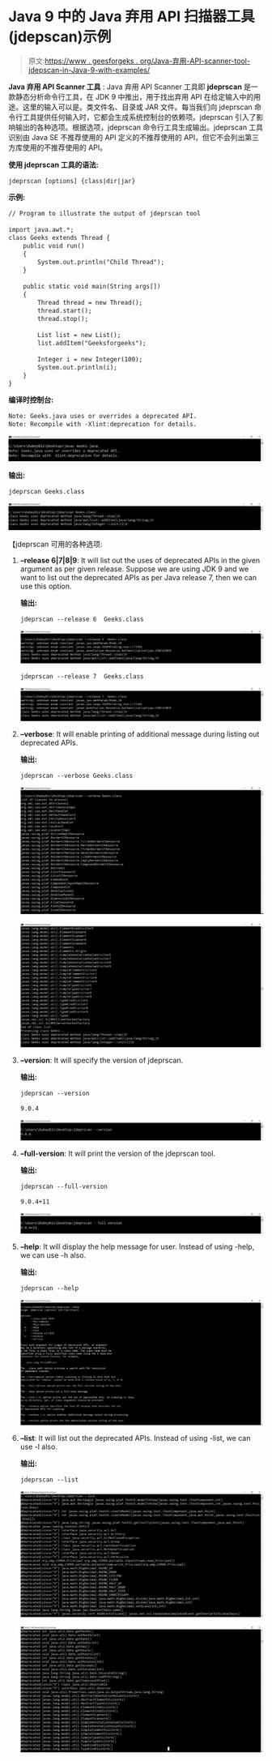 # Java 9 中的 Java 弃用 API 扫描器工具(jdepscan)示例

> 原文:[https://www . geesforgeks . org/Java-弃用-API-scanner-tool-jdepscan-in-Java-9-with-examples/](https://www.geeksforgeeks.org/java-deprecated-api-scanner-tool-jdepscan-in-java-9-with-examples/)

**Java 弃用 API Scanner 工具** : Java 弃用 API Scanner 工具即 **jdeprscan** 是一款静态分析命令行工具，在 JDK 9 中推出，用于找出弃用 API 在给定输入中的用途。这里的输入可以是。类文件名、目录或 JAR 文件。每当我们向 jdeprscan 命令行工具提供任何输入时，它都会生成系统控制台的依赖项。jdeprscan 引入了影响输出的各种选项。根据选项，jdeprscan 命令行工具生成输出。jdeprscan 工具识别由 Java SE 不推荐使用的 API 定义的不推荐使用的 API，但它不会列出第三方库使用的不推荐使用的 API。

**使用 jdeprscan 工具的语法:**

```
jdeprscan [options] {class|dir|jar}

```

**示例:**

```
// Program to illustrate the output of jdeprscan tool

import java.awt.*;
class Geeks extends Thread {
    public void run()
    {
        System.out.println("Child Thread");
    }

    public static void main(String args[])
    {
        Thread thread = new Thread();
        thread.start();
        thread.stop();

        List list = new List();
        list.addItem("Geeksforgeeks");

        Integer i = new Integer(100);
        System.out.println(i);
    }
}
```

**编译时控制台:**

```
Note: Geeks.java uses or overrides a deprecated API.
Note: Recompile with -Xlint:deprecation for details.

```

[![](img/2bfca06bcaa4f76b342b6b4d03d1f991.png)](https://media.geeksforgeeks.org/wp-content/uploads/20200128155937/Capture342.png)

**输出:**

```
jdeprscan Geeks.class
```

[![](img/501071457291d521d09e3b4083b55dfa.png)](https://media.geeksforgeeks.org/wp-content/uploads/20200128160859/Capture346.png)

【jdeprscan 可用的各种选项:

1.  **–release 6|7|8|9**: It will list out the uses of deprecated APIs in the given argument as per given release. Suppose we are using JDK 9 and we want to list out the deprecated APIs as per Java release 7, then we can use this option.

    **输出:**

    ```
    jdeprscan --release 6  Geeks.class
    ```

    [![](img/46723bf7ad69f45bb3557e3e4f7613d5.png)](https://media.geeksforgeeks.org/wp-content/uploads/20200128161022/Capture347.png)

    ```
    jdeprscan --release 7  Geeks.class
    ```

    [![](img/a2f5083c97a125a754a6c9d93a5a3847.png)](https://media.geeksforgeeks.org/wp-content/uploads/20200128161144/Capture348.png)

2.  **–verbose**: It will enable printing of additional message during listing out deprecated APIs.

    **输出:**

    ```
    jdeprscan --verbose Geeks.class
    ```

    [![](img/12a056f27edd42d1ac2af73ca2ae9569.png)](https://media.geeksforgeeks.org/wp-content/uploads/20200128161428/Capture349.png)

    [![](img/b2b79bd5bf624c69ddc9768bf0a003e2.png)](https://media.geeksforgeeks.org/wp-content/uploads/20200128161937/Capture350.png)

3.  **–version**: It will specify the version of jdeprscan.

    **输出:**

    ```
    jdeprscan --version
    ```

    ```
    9.0.4

    ```

    [![](img/d89dfe8de5eb097264db9cad9d904aab.png)](https://media.geeksforgeeks.org/wp-content/uploads/20200128160201/Capture343.png)

4.  **–full-version**: It will print the version of the jdeprscan tool.

    **输出:**

    ```
    jdeprscan --full-version
    ```

    ```
    9.0.4+11

    ```

    [![](img/7d602f091ac944091aa6c1317b73c36c.png)](https://media.geeksforgeeks.org/wp-content/uploads/20200128160321/Capture344.png)

5.  **–help**: It will display the help message for user. Instead of using -help, we can use -h also.

    **输出:**

    ```
    jdeprscan --help
    ```

    [![](img/f14d62f178eef08c2d6c6d0cabc5a77f.png)](https://media.geeksforgeeks.org/wp-content/uploads/20200128160639/Capture345.png)

6.  **–list**: It will list out the deprecated APIs. Instead of using -list, we can use -l also.

    **输出:**

    ```
    jdeprscan --list
    ```

    [![](img/af77ef780949764a2a733bd4d2b57150.png)](https://media.geeksforgeeks.org/wp-content/uploads/20200130155720/Capture352.png)

    [![](img/5a4d3b99326b9e6ee8467198bc7bc219.png)](https://media.geeksforgeeks.org/wp-content/uploads/20200130155838/Capture353.png)